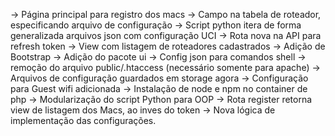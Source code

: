 -> Página principal para registro dos macs
-> Campo na tabela de roteador, especificando arquivo de configuração
-> Script python itera de forma generalizada arquivos json com configuração UCI
-> Rota nova na API para refresh token
-> View com listagem de roteadores cadastrados
-> Adição de Bootstrap
-> Adição do pacote ui
-> Config json para comandos shell
-> remoção do arquivo public/.htaccess (necessário somente para apache)
-> Arquivos de configuração guardados em storage agora
-> Configuração para Guest wifi adicionada
-> Instalação de node e npm no container de php
-> Modularização do script Python para OOP
-> Rota register retorna view de listagem dos Macs, ao inves do token
-> Nova lógica de implementação das configurações.

